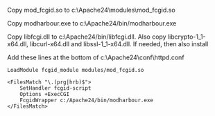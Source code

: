 Copy mod_fcgid.so to c:\Apache24\modules\mod_fcgid.so

Copy modharbour.exe to c:\Apache24/bin/modharbour.exe

Copy libfcgi.dll to c:\Apache24/bin/libfcgi.dll. Also copy libcrypto-1_1-x64.dll, libcurl-x64.dll and libssl-1_1-x64.dll.
If needed, then also install 

Add these lines at the bottom of c:\Apache24\conf\httpd.conf

```
LoadModule fcgid_module modules/mod_fcgid.so

<FilesMatch "\.(prg|hrb)$">
    SetHandler fcgid-script
    Options +ExecCGI
    FcgidWrapper c:/Apache24/bin/modharbour.exe
</FilesMatch>
```
